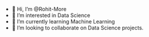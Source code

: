- 👋 Hi, I’m @Rohit-More
- 👀 I’m interested in Data Science
- 🌱 I’m currently learning Machine Learning
- 💞️ I’m looking to collaborate on Data Science projects.


<!---
Rohit-More/Rohit-More is a ✨ special ✨ repository because its `README.md` (this file) appears on your GitHub profile.
You can click the Preview link to take a look at your changes.
--->

